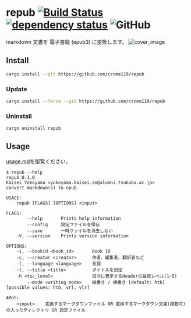 # repub [![Build Status](https://travis-ci.com/KaiseiYokoyama/repub.svg?branch=master)](https://travis-ci.com/KaiseiYokoyama/repub) [![dependency status](https://deps.rs/repo/github/KaiseiYokoyama/repub/status.svg)](https://deps.rs/repo/github/KaiseiYokoyama/repub) ![GitHub](https://img.shields.io/github/license/KaiseiYokoyama/repub)

markdown 文書を 電子書籍 (epub3) に変換します。
![cover_image](https://user-images.githubusercontent.com/8509057/64936464-0ce98980-d891-11e9-97f9-72925653c4ba.png)

## Install
```bash
cargo install --git https://github.com/crome110/repub
```

### Update
```bash
cargo install --force --git https://github.com/crome110/repub
```

### Uninstall
```bash
cargo uninstall repub
```

## Usage
[usage.md](examples/usage/usage.md)を御覧ください。

```
$ repub --help
repub 0.1.0
Kaisei Yokoyama <yokoyama.kaisei.sm@alumni.tsukuba.ac.jp>
convert markdown(s) to epub

USAGE:
    repub [FLAGS] [OPTIONS] <input>

FLAGS:
        --help       Prints help information
        --config     設定ファイルを保存
        --save       一時ファイルを消去しない
    -V, --version    Prints version information

OPTIONS:
    -i, --bookid <book_id>       Book ID
    -c, --creator <creator>      作者、編集者、翻訳者など
    -l, --language <language>    言語
    -t, --title <title>          タイトルを設定
    -h <toc_level>               目次に表示するHeaderの最低レベル(1~5)
        --mode <writing_mode>    縦書き / 横書き [default: htb]  [possible values: htb, vrl, vlr]

ARGS:
    <input>    変換するマークダウンファイル OR 変換するマークダウン文書(複数可)の入ったディレクトリ OR 設定ファイル
```
